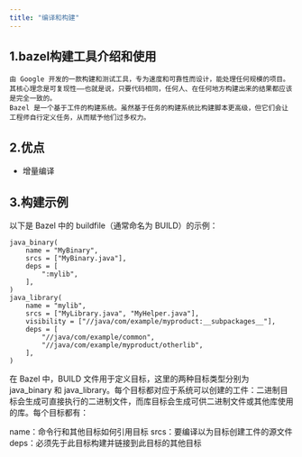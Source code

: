 ```yaml
---
title: "编译和构建"
---
```


## 1.bazel构建工具介绍和使用

    由 Google 开发的一款构建和测试工具，专为速度和可靠性而设计，能处理任何规模的项目。
    其核心理念是可复现性——也就是说，只要代码相同，任何人、在任何地方构建出来的结果都应该是完全一致的。
    Bazel 是一个基于工件的构建系统。虽然基于任务的构建系统比构建脚本更高级，但它们会让工程师自行定义任务，从而赋予他们过多权力。

## 2.优点
* 增量编译


## 3.构建示例
以下是 Bazel 中的 buildfile（通常命名为 BUILD）的示例：
``` shell
java_binary(
    name = "MyBinary",
    srcs = ["MyBinary.java"],
    deps = [
        ":mylib",
    ],
)
java_library(
    name = "mylib",
    srcs = ["MyLibrary.java", "MyHelper.java"],
    visibility = ["//java/com/example/myproduct:__subpackages__"],
    deps = [
        "//java/com/example/common",
        "//java/com/example/myproduct/otherlib",
    ],
)
```

在 Bazel 中，BUILD 文件用于定义目标，这里的两种目标类型分别为 java_binary 和 java_library。每个目标都对应于系统可以创建的工件：二进制目标会生成可直接执行的二进制文件，而库目标会生成可供二进制文件或其他库使用的库。每个目标都有：

name：命令行和其他目标如何引用目标
srcs：要编译以为目标创建工件的源文件
deps：必须先于此目标构建并链接到此目标的其他目标



